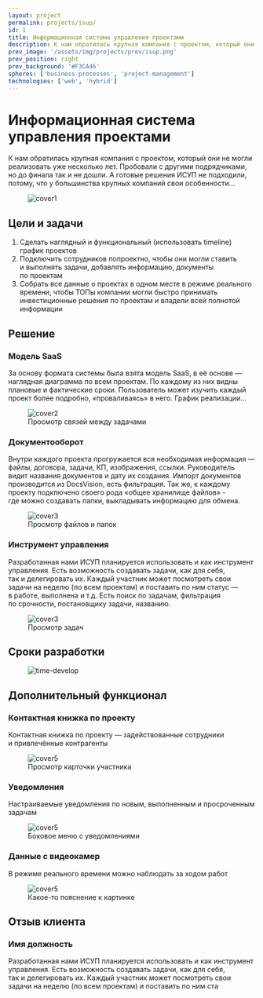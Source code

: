 ```yaml
---
layout: project
permalink: projects/isup/
id: 1
title: Информационная система управления проектами
description: К нам обратилась крупная компания с проектом, который они не могли реализовать уже несколько лет. Пробовали с другими подрядчиками, но до финала так и не дошли. А готовые решения ИСУП не подходили, потому, что у большинства крупных компаний свои особенности
prev_image: '/assets/img/projects/prev/isup.png'
prev_position: right
prev_background: '#F3CA46'
spheres: ['business-processes', 'project-management']
technologies: ['web', 'hybrid']
---
```


# Информационная система управления проектами

К нам обратилась крупная компания с проектом, который они не могли реализовать уже несколько лет. Пробовали с другими подрядчиками, но до финала так и не дошли. А готовые решения ИСУП не подходили, потому, что у большинства крупных компаний свои особенности…

<figure>
    <img src="{{ site.baseurl }}/assets/img/projects/isup/cover1.png" alt="cover1"/>
    <figcaption></figcaption>
</figure>

## Цели и задачи

1. Сделать наглядный и функциональный (использовать timeline) график проектов
2. Подключить сотрудников попроектно, чтобы они могли ставить и выполнять задачи, добавлять информацию, документы по проектам
3. Собрать все данные о проектах в одном месте в режиме реального времени, чтобы ТОПы компании могли быстро принимать инвестиционные решения по проектам и владели всей полнотой информации

## Решение

### Модель SaaS

За основу формата системы была взята модель SaaS, в её основе — наглядная диаграмма по всем проектам. По каждому из них видны плановые и фактические сроки. Пользователь может изучить каждый проект более подробно, «проваливаясь» в него. График реализации…

<figure>
    <img src="{{ site.baseurl }}/assets/img/projects/isup/cover2.png" alt="cover2"/>
    <figcaption>Просмотр связей между задачами</figcaption>
</figure>

### Документооборот

Внутри каждого проекта прогружается вся необходимая информация — файлы, договора, задачи, КП, изображения, ссылки. Руководитель видит названия документов и дату их создания. Импорт документов производится из DocsVision, есть фильтрация. Так же, к каждому проекту подключено своего рода «общее хранилище файлов» - где можно создавать папки, выкладывать информацию для обмена.

<figure>
    <img src="{{ site.baseurl }}/assets/img/projects/isup/cover3.png" alt="cover3"/>
    <figcaption>Просмотр файлов и папок</figcaption>
</figure>

### Инструмент управления

Разработанная нами ИСУП планируется использовать и как инструмент управления. Есть возможность создавать задачи, как для себя, так и делегировать их. Каждый участник может посмотреть свои задачи на неделю (по всем проектам) и поставить по ним статус — в работе, выполнена и т.д. Есть поиск по задачам, фильтрация по срочности, постановщику задачи, названию.

<figure>
    <img src="{{ site.baseurl }}/assets/img/projects/isup/cover4.png" alt="cover3"/>
    <figcaption>Просмотр задач</figcaption>
</figure>

## Сроки разработки

<figure>
    <img src="{{ site.baseurl }}/assets/img/projects/isup/time-develop.png" alt="time-develop"/>
</figure>

## Дополнительный функционал

### Контактная книжка по проекту

Контактная книжка по проекту — задействованные сотрудники и привлечённые контрагенты

<figure>
    <img src="{{ site.baseurl }}/assets/img/projects/isup/cover5.png" alt="cover5"/>
    <figcaption>Просмотр карточки участника</figcaption>
</figure>

### Уведомления

Настраиваемые уведомления по новым, выполненным и просроченным задачам

<figure>
    <img src="{{ site.baseurl }}/assets/img/projects/isup/cover6.png" alt="cover5"/>
    <figcaption>Боковое меню с уведомлениями</figcaption>
</figure>

### Данные с видеокамер

В режиме реального времени можно наблюдать за ходом работ

<figure>
    <img src="{{ site.baseurl }}/assets/img/projects/isup/cover7.png" alt="cover5"/>
    <figcaption>Какое-то пояснение к картинке</figcaption>
</figure>

## Отзыв клиента

### Имя должность

Разработанная нами ИСУП планируется использовать и как инструмент управления. Есть возможность создавать задачи, как для себя, так и делегировать их. Каждый участник может посмотреть свои задачи на неделю (по всем проектам) и поставить по ним ста